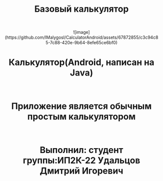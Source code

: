 <h1 align="center">Базовый калькулятор</h1><br>

<p align="center">
![image](https://github.com/IMalygosI/CalculatorAndroid/assets/67872855/c3c94c85-7c88-420e-9b64-8efe65ce6bf0)
</p>

<h1 align="center">Калькулятор(Android, написан на Java)</h1><br>
<h1 align="center">Приложение является обычным простым калькулятором</h1><br>
<h1 align="center">Выполнил: студент группы:ИП2К-22 Удальцов Дмитрий Игоревич</h1><br>

